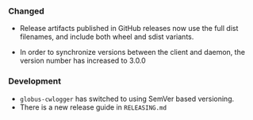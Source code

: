 ### Changed

- Release artifacts published in GitHub releases now use the full dist
  filenames, and include both wheel and sdist variants.

- In order to synchronize versions between the client and daemon, the version
  number has increased to 3.0.0

### Development

- `globus-cwlogger` has switched to using SemVer based versioning.
- There is a new release guide in `RELEASING.md`

